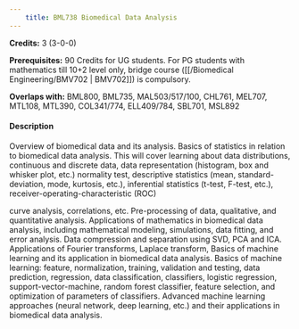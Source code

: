 ```yaml
---
    title: BML738 Biomedical Data Analysis
---
```

**Credits:** 3 (3-0-0)



**Prerequisites:** 90 Credits for UG students. For PG students with mathematics till 10+2 level only, bridge course ([[/Biomedical Engineering/BMV702 | BMV702]]) is compulsory.

**Overlaps with:** BML800, BML735, MAL503/517/100, CHL761, MEL707, MTL108, MTL390, COL341/774, ELL409/784, SBL701, MSL892

#### Description 
Overview of biomedical data and its analysis. Basics of statistics in relation to biomedical data analysis. This will cover learning about data distributions, continuous and discrete data, data representation (histogram, box and whisker plot, etc.) normality test, descriptive statistics (mean, standard-deviation, mode, kurtosis, etc.), inferential statistics (t-test, F-test, etc.), receiver-operating-characteristic (ROC)

curve analysis, correlations, etc. Pre-processing of data, qualitative, and quantitative analysis. Applications of mathematics in biomedical data analysis, including mathematical modeling, simulations, data fitting, and error analysis. Data compression and separation using SVD, PCA and ICA. Applications of Fourier transforms, Laplace transform, Basics of machine learning and its application in biomedical data analysis. Basics of machine learning: feature, normalization, training, validation and testing, data prediction, regression, data classification, classifiers, logistic regression, support-vector-machine, random forest classifier, feature selection, and optimization of parameters of classifiers. Advanced machine learning approaches (neural network, deep learning, etc.) and their applications in biomedical data analysis.